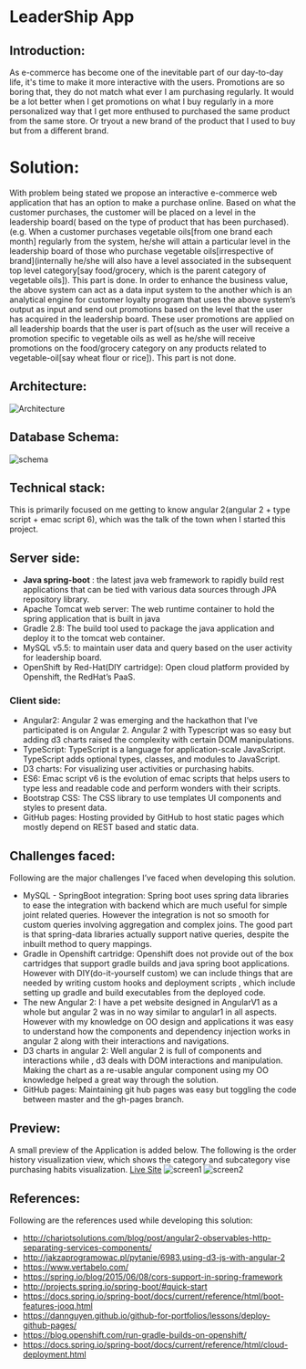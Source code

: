 # LeaderShip App
## Introduction:
As e-commerce has become one of the inevitable part of our day-to-day life, it's time to make it more interactive with the users. Promotions are so boring that, they do not match what ever I am purchasing regularly. It would be a lot better when I get promotions on what I buy regularly in a more personalized way that I get more enthused to purchased the same product from the same store. Or tryout a new brand of the product that I used to buy but from a different brand.
# Solution:
With problem being stated we propose an interactive e-commerce web application that has an option to make a purchase online. Based on what the customer purchases, the customer will be placed on a level in the leadership board( based on the type of product that has been purchased). (e.g. When a customer purchases vegetable oils[from one brand each month] regularly from the system, he/she will attain a particular level in the leadership board of those who purchase vegetable oils[irrespective of brand](internally he/she will also have a level associated in the subsequent top level category[say food/grocery, which is the parent category of vegetable oils]). This part is done.
     In order to enhance the business value, the above system can act as a data input system to the another which is an analytical engine for customer loyalty program that uses the above system’s output as input and send out promotions based on the level that the user has acquired in the leadership board. These user promotions are applied on all leadership boards that the user is part of(such as the user will receive a promotion specific to vegetable oils as well as he/she will receive promotions on the food/grocery category on any products related to vegetable-oil[say wheat flour or rice]). This part is not done.
## Architecture:
![Architecture](https://file.ac/8o9uwnYZvZQ/image1.png "Architecture")
## Database Schema:
![schema](https://file.ac/8o9uwnYZvZQ/image2.png "Database")
## Technical stack:
This is primarily focused on me getting to know angular 2(angular 2 + type script + emac script 6), which was the talk of the town when I started this project.
## Server side:

- **Java spring-boot** : the latest java web framework to rapidly build rest applications that can be tied with various data sources through JPA repository library.
- Apache Tomcat web server: The web runtime container to hold the spring application that is built in java
- Gradle 2.8: The build tool used to package the java application and deploy it to the tomcat web container.
- MySQL v5.5: to maintain user data and query based on the user activity for leadership board.
- OpenShift by Red-Hat(DIY cartridge): Open cloud platform provided by Openshift, the RedHat’s PaaS.

### Client side:

- Angular2: Angular 2 was emerging and the hackathon that I’ve participated is on Angular 2. Angular 2 with Typescript was so easy but adding d3 charts raised the complexity with certain DOM manipulations.
- TypeScript: TypeScript is a language for application-scale JavaScript. TypeScript adds optional types, classes, and modules to JavaScript.
- D3 charts: For visualizing user activities or purchasing habits.
- ES6: Emac script v6 is the evolution of emac scripts that helps users to type less and readable code and perform wonders with their scripts.
- Bootstrap CSS: The CSS library to use templates UI components and styles to present data.
- GitHub pages: Hosting provided by GitHub to host static pages which mostly depend on REST based and static data.

## Challenges faced:
Following are the major challenges I’ve faced when developing this solution.

- MySQL - SpringBoot integration: Spring boot uses spring data libraries to ease the integration with backend which are much useful for simple joint related queries. However the integration is not so smooth for custom queries involving aggregation and complex joins. The good part is that spring-data libraries actually support native queries, despite the inbuilt method to query mappings.
- Gradle in Openshift cartridge: Openshift does not provide out of the box cartridges that support gradle builds and java spring boot applications. However with DIY(do-it-yourself custom) we can include things that are needed by writing custom hooks and deployment scripts , which include setting up gradle and build executables from the deployed code.
- The new Angular 2: I have a pet website designed in AngularV1 as a whole but angular 2 was in no way similar to angular1 in all aspects. However with my knowledge on OO design and applications it was easy to understand how the components and dependency injection works in angular 2 along with their interactions and navigations.
- D3 charts in angular 2: Well angular 2 is full of components and interactions while , d3 deals with DOM interactions and manipulation. Making the chart as a re-usable angular component using my OO knowledge helped a great way through the solution.
- GitHub pages: Maintaining git hub pages was easy but toggling the code between master and the gh-pages branch.

## Preview:
A small preview of the Application is added below. The following is the order history visualization view, which shows the category and subcategory vise purchasing habits visualization.
[Live Site](http://dextrousinc.github.io/leaderboard-app/)
![screen1](https://file.ac/8o9uwnYZvZQ/image3.png "screen1")
![screen2](https://file.ac/8o9uwnYZvZQ/image4.png "screen2")

## References:
Following are the references used while developing this solution:

- http://chariotsolutions.com/blog/post/angular2-observables-http-separating-services-components/
- http://jakzaprogramowac.pl/pytanie/6983,using-d3-js-with-angular-2
- https://www.vertabelo.com/
- https://spring.io/blog/2015/06/08/cors-support-in-spring-framework
- http://projects.spring.io/spring-boot/#quick-start
- https://docs.spring.io/spring-boot/docs/current/reference/html/boot-features-jooq.html
- https://dannguyen.github.io/github-for-portfolios/lessons/deploy-github-pages/
- https://blog.openshift.com/run-gradle-builds-on-openshift/
- https://docs.spring.io/spring-boot/docs/current/reference/html/cloud-deployment.html
